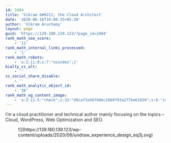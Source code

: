 ```yaml
---
id: 2484
title: 'Vikram &#8211; the Cloud Architect'
date: '2020-06-16T16:00:35+05:30'
author: 'Vikram Aruchamy'
layout: page
guid: 'https://139.180.139.123/?page_id=2484'
rank_math_seo_score:
    - '11'
rank_math_internal_links_processed:
    - '1'
rank_math_robots:
    - 'a:1:{i:0;s:7:"noindex";}'
bialty_cs_alt:
    - ''
ss_social_share_disable:
    - ''
rank_math_analytic_object_id:
    - '38'
rank_math_og_content_image:
    - 'a:2:{s:5:"check";s:32:"d9caf3a56f606c2668f93a277be61839";s:6:"images";a:0:{}}'
---
```


<div class="is-layout-flex wp-container-5 wp-block-columns"><div class="is-layout-flow wp-block-column" style="flex-basis:33.33%"><span class="has-inline-color" style="color:#24272b">I’m a cloud practitioner and technical author mainly focusing on the topics – Cloud, WordPress, Web Optimization and SEO.</span>

</div><div class="is-layout-flow wp-block-column" style="flex-basis:66.66%"><div class="wp-block-image"><figure class="aligncenter size-large is-resized">![](https://139.180.139.123/wp-content/uploads/2020/06/undraw_experience_design_eq3j.svg)</figure></div></div></div>